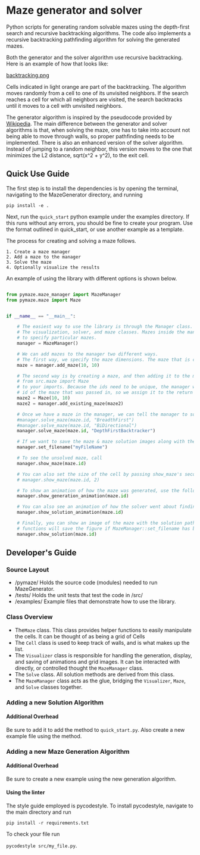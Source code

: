 # Maze generator and solver

Python scripts for generating random solvable mazes using the depth-first search and recursive backtracking algorithms. The code also implements a recursive backtracking pathfinding algorithm for solving the generated mazes.

Both the generator and the solver algorithm use recursive backtracking. Here is an example of how that looks like:

[backtracking.png](!backtracking.png)

 Cells indicated in light orange are part of the backtracking. The algorithm moves randomly from a cell to one of its unvisited neighbors. If the search reaches a cell for which all neighbors are visited, the search backtracks until it moves to a cell with unvisited neighbors.

 The generator algorithm is inspired by the pseudocode provided by [Wikipedia](https://en.wikipedia.org/wiki/Maze_generation_algorithm). The main difference between the generator and solver algorithms is that, when solving the maze, one has to take into account not being able to move through walls, so proper pathfinding needs to be implemented. There is also an enhanced version of the solver algorithm. Instead of jumping to a random neighbor, this version moves to the one that minimizes the L2 distance, sqrt(x^2 + y^2), to the exit cell.

## Quick Use Guide

The first step is to install the dependencies is by opening the terminal, navigating to the MazeGenerator directory, and running

`pip install -e .`

Next, run the `quick_start` python example under the examples directory. If this runs without any errors,
you should be fine to create your program. Use the format outlined in quick_start, or use
another example as a template.

The process for creating and solving a maze follows.

    1. Create a maze manager
    2. Add a maze to the manager
    3. Solve the maze
    4. Optionally visualize the results

An example of using the library with different options is shown below.

```python

from pymaze.maze_manager import MazeManager
from pymaze.maze import Maze


if __name__ == "__main__":

    # The easiest way to use the library is through the Manager class. It acts as the glue between
    # The visualization, solver, and maze classes. Mazes inside the manager have unique ids that we use
    # to specify particular mazes.
    manager = MazeManager()

    # We can add mazes to the manager two different ways.
    # The first way, we specify the maze dimensions. The maze that is created gets returned back to you.
    maze = manager.add_maze(10, 10)

    # The second way is by creating a maze, and then adding it to the manager. Doing this will require you to add
    # from src.maze import Maze
    # to your imports. Because the ids need to be unique, the manager will ensure this happens. It may change the
    # id of the maze that was passed in, so we assign it to the return value to make sure we're using the updated maze.
    maze2 = Maze(10, 10)
    maze2 = manager.add_existing_maze(maze2)

    # Once we have a maze in the manager, we can tell the manager to solve it with a particular algorithm.
    #manager.solve_maze(maze.id, "BreadthFirst")
    #manager.solve_maze(maze.id, "BiDirectional")
    manager.solve_maze(maze.id, "DepthFirstBacktracker")

    # If we want to save the maze & maze solution images along with their animations, we need to let the manager know.
    manager.set_filename("myFileName")

    # To see the unsolved maze, call
    manager.show_maze(maze.id)

    # You can also set the size of the cell by passing show_maze's second argument. The default is 1.
    # manager.show_maze(maze.id, 2)

    # To show an animation of how the maze was generated, use the following line
    manager.show_generation_animation(maze.id)

    # You can also see an animation of how the solver went about finding the end
    manager.show_solution_animation(maze.id)

    # Finally, you can show an image of the maze with the solution path overlaid. All of these display
    # functions will save the figure if MazeManager::set_filename has been set.
    manager.show_solution(maze.id)
```

## Developer's Guide

### Source Layout

* /pymaze/   Holds the source code (modules) needed to run MazeGenerator.
* /tests/ Holds the unit tests that test the code in /src/
* /examples/ Example files that demonstrate how to use the library.

### Class Overview

* The`Maze` class. This class provides helper functions to easily manipulate the cells. It can be thought of as being a grid of Cells
* The `Cell` class is used to keep track of walls, and is what makes up the list.
* The `Visualizer` class is responsible for handling the generation, display, and saving of animations and grid images. It can be interacted with directly, or controlled thought the `MazeManager` class.
* The `Solve` class. All solution methods are derived from this class.
* The `MazeManager` class acts as the glue, bridging the `Visualizer`, `Maze`, and `Solve` classes together.

### Adding a new Solution Algorithm

#### Additional Overhead

Be sure to add it to add the method to `quick_start.py`. Also create a new example file using the method.

### Adding a new Maze Generation Algorithm

#### Additional Overhead

Be sure to create a new example using the new generation algorithm.

#### Using the linter

The style guide employed is pycodestyle. To install pycodestyle, navigate to the main directory and run

`pip install -r requirements.txt`

To check your file run

`pycodestyle src/my_file.py`.
